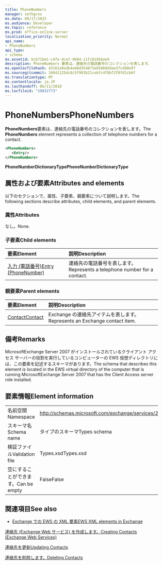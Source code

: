 ```yaml
---
title: PhoneNumbers
manager: sethgros
ms.date: 09/17/2015
ms.audience: Developer
ms.topic: reference
ms.prod: office-online-server
localization_priority: Normal
api_name:
- PhoneNumbers
api_type:
- schema
ms.assetid: 6cb71be1-c4fe-4ce7-9604-11fc01956ee9
description: PhoneNumbers 要素は、連絡先の電話番号のコレクションを表します。
ms.openlocfilehash: 43161e0adb4a98d354873e65868ddae37cd80e97
ms.sourcegitcommit: 34041125dc8c5f993b21cebfc4f8b72f0fd2cb6f
ms.translationtype: MT
ms.contentlocale: ja-JP
ms.lasthandoff: 06/11/2018
ms.locfileid: "19832773"
---
```

# <a name="phonenumbers"></a><span data-ttu-id="9aa9c-103">PhoneNumbers</span><span class="sxs-lookup"><span data-stu-id="9aa9c-103">PhoneNumbers</span></span>

<span data-ttu-id="9aa9c-104">**PhoneNumbers**要素は、連絡先の電話番号のコレクションを表します。</span><span class="sxs-lookup"><span data-stu-id="9aa9c-104">The **PhoneNumbers** element represents a collection of telephone numbers for a contact.</span></span> 
  
```xml
<PhoneNumbers>
   <Entry/>
</PhoneNumbers>
```

 <span data-ttu-id="9aa9c-105">**PhoneNumberDictionaryType**</span><span class="sxs-lookup"><span data-stu-id="9aa9c-105">**PhoneNumberDictionaryType**</span></span>
## <a name="attributes-and-elements"></a><span data-ttu-id="9aa9c-106">属性および要素</span><span class="sxs-lookup"><span data-stu-id="9aa9c-106">Attributes and elements</span></span>

<span data-ttu-id="9aa9c-107">以下のセクションで、属性、子要素、親要素について説明します。</span><span class="sxs-lookup"><span data-stu-id="9aa9c-107">The following sections describe attributes, child elements, and parent elements.</span></span>
  
### <a name="attributes"></a><span data-ttu-id="9aa9c-108">属性</span><span class="sxs-lookup"><span data-stu-id="9aa9c-108">Attributes</span></span>

<span data-ttu-id="9aa9c-109">なし。</span><span class="sxs-lookup"><span data-stu-id="9aa9c-109">None.</span></span>
  
### <a name="child-elements"></a><span data-ttu-id="9aa9c-110">子要素</span><span class="sxs-lookup"><span data-stu-id="9aa9c-110">Child elements</span></span>

|<span data-ttu-id="9aa9c-111">**要素**</span><span class="sxs-lookup"><span data-stu-id="9aa9c-111">**Element**</span></span>|<span data-ttu-id="9aa9c-112">**説明**</span><span class="sxs-lookup"><span data-stu-id="9aa9c-112">**Description**</span></span>|
|:-----|:-----|
|[<span data-ttu-id="9aa9c-113">入力 (電話番号)</span><span class="sxs-lookup"><span data-stu-id="9aa9c-113">Entry (PhoneNumber)</span></span>](entry-phonenumber.md) <br/> |<span data-ttu-id="9aa9c-114">連絡先の電話番号を表します。</span><span class="sxs-lookup"><span data-stu-id="9aa9c-114">Represents a telephone number for a contact.</span></span>  <br/> |
   
### <a name="parent-elements"></a><span data-ttu-id="9aa9c-115">親要素</span><span class="sxs-lookup"><span data-stu-id="9aa9c-115">Parent elements</span></span>

|<span data-ttu-id="9aa9c-116">**要素**</span><span class="sxs-lookup"><span data-stu-id="9aa9c-116">**Element**</span></span>|<span data-ttu-id="9aa9c-117">**説明**</span><span class="sxs-lookup"><span data-stu-id="9aa9c-117">**Description**</span></span>|
|:-----|:-----|
|[<span data-ttu-id="9aa9c-118">Contact</span><span class="sxs-lookup"><span data-stu-id="9aa9c-118">Contact</span></span>](contact.md) <br/> |<span data-ttu-id="9aa9c-119">Exchange の連絡先アイテムを表します。</span><span class="sxs-lookup"><span data-stu-id="9aa9c-119">Represents an Exchange contact item.</span></span>  <br/> |
   
## <a name="remarks"></a><span data-ttu-id="9aa9c-120">備考</span><span class="sxs-lookup"><span data-stu-id="9aa9c-120">Remarks</span></span>

<span data-ttu-id="9aa9c-121">MicrosoftExchange Server 2007 がインストールされているクライアント アクセス サーバーの役割を実行しているコンピューターの EWS 仮想ディレクトリには、この要素を記述するスキーマがあります。</span><span class="sxs-lookup"><span data-stu-id="9aa9c-121">The schema that describes this element is located in the EWS virtual directory of the computer that is running MicrosoftExchange Server 2007 that has the Client Access server role installed.</span></span>
  
## <a name="element-information"></a><span data-ttu-id="9aa9c-122">要素情報</span><span class="sxs-lookup"><span data-stu-id="9aa9c-122">Element information</span></span>

|||
|:-----|:-----|
|<span data-ttu-id="9aa9c-123">名前空間</span><span class="sxs-lookup"><span data-stu-id="9aa9c-123">Namespace</span></span>  <br/> |http://schemas.microsoft.com/exchange/services/2006/types  <br/> |
|<span data-ttu-id="9aa9c-124">スキーマ名</span><span class="sxs-lookup"><span data-stu-id="9aa9c-124">Schema name</span></span>  <br/> |<span data-ttu-id="9aa9c-125">タイプのスキーマ</span><span class="sxs-lookup"><span data-stu-id="9aa9c-125">Types schema</span></span>  <br/> |
|<span data-ttu-id="9aa9c-126">検証ファイル</span><span class="sxs-lookup"><span data-stu-id="9aa9c-126">Validation file</span></span>  <br/> |<span data-ttu-id="9aa9c-127">Types.xsd</span><span class="sxs-lookup"><span data-stu-id="9aa9c-127">Types.xsd</span></span>  <br/> |
|<span data-ttu-id="9aa9c-128">空にすることができます。</span><span class="sxs-lookup"><span data-stu-id="9aa9c-128">Can be empty</span></span>  <br/> |<span data-ttu-id="9aa9c-129">False</span><span class="sxs-lookup"><span data-stu-id="9aa9c-129">False</span></span>  <br/> |
   
## <a name="see-also"></a><span data-ttu-id="9aa9c-130">関連項目</span><span class="sxs-lookup"><span data-stu-id="9aa9c-130">See also</span></span>



- [<span data-ttu-id="9aa9c-131">Exchange での EWS の XML 要素</span><span class="sxs-lookup"><span data-stu-id="9aa9c-131">EWS XML elements in Exchange</span></span>](ews-xml-elements-in-exchange.md)


[<span data-ttu-id="9aa9c-132">連絡先 (Exchange Web サービス) を作成します。</span><span class="sxs-lookup"><span data-stu-id="9aa9c-132">Creating Contacts (Exchange Web Services)</span></span>](http://msdn.microsoft.com/library/4845917e-70d1-481c-bbd7-011ec6571789%28Office.15%29.aspx)
  
[<span data-ttu-id="9aa9c-133">連絡先を更新</span><span class="sxs-lookup"><span data-stu-id="9aa9c-133">Updating Contacts</span></span>](http://msdn.microsoft.com/library/9a865953-b94a-4229-b632-2dee433314be%28Office.15%29.aspx)
  
[<span data-ttu-id="9aa9c-134">連絡先を削除します。</span><span class="sxs-lookup"><span data-stu-id="9aa9c-134">Deleting Contacts</span></span>](http://msdn.microsoft.com/library/fcc3dc84-cd3e-455e-a1a7-ae6921c9b588%28Office.15%29.aspx)

